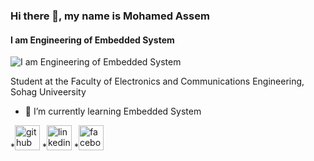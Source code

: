 ### Hi there 👋, my name is Mohamed Assem
#### I am Engineering of Embedded System
![I am Engineering of Embedded System](https://user-images.githubusercontent.com/63050133/156676671-d5b2e362-97d4-4404-9447-dd71ddfea82f.gif)

Student at the Faculty of Electronics and Communications Engineering,  Sohag Univeersity

- 🌱 I’m currently learning Embedded System 


*[<img src='https://cdn.jsdelivr.net/npm/simple-icons@3.0.1/icons/github.svg' alt='github' height='40'>](https://github.com/MohamedAssem406) 
*[<img src='https://cdn.jsdelivr.net/npm/simple-icons@3.0.1/icons/linkedin.svg' alt='linkedin' height='40'>](https://www.linkedin.com/in/www.linkedin.com/in/mohamed-assem-b18992310/) 
*[<img src='https://cdn.jsdelivr.net/npm/simple-icons@3.0.1/icons/facebook.svg' alt='facebook' height='40'>](https://www.facebook.com/https://www.facebook.com/share/91ocGXva9JeEiAto/?mibextid=qi2Omg)  


